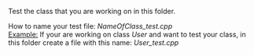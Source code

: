 Test the class that you are working on in this folder.

How to name your test file: <i>NameOfClass_test.cpp</i>
<br>
<u>Example:</u> If your are working on class <i>User</i> and want to test your class, in this folder create a file with this name: <i>User_test.cpp</i>

    